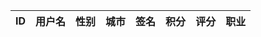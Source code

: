 <table class="layui-table" lay-data="{height:315, url:'/static/json/2/table/user.json', page:true}" id="ID-table-demo-init">
  <thead>
    <tr>
      <th lay-data="{field:'id', width:80, sort: true}">ID</th>
      <th lay-data="{field:'username', width:80}">用户名</th>
      <th lay-data="{field:'sex', width:80, sort: true}">性别</th>
      <th lay-data="{field:'city'}">城市</th>
      <th lay-data="{field:'sign'}">签名</th>
      <th lay-data="{field:'experience', sort: true}">积分</th>
      <th lay-data="{field:'score', sort: true}">评分</th>
      <th lay-data="{field:'classify'}">职业</th>
    </tr>
  </thead>
</table>

<!-- import layui -->

